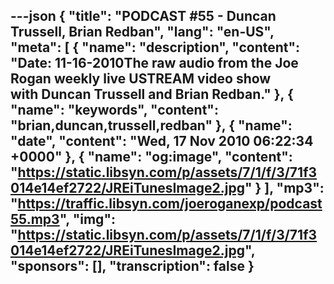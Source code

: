 ---json
{
  "title": "PODCAST #55 - Duncan Trussell, Brian Redban",
  "lang": "en-US",
  "meta": [
    {
      "name": "description",
      "content": "Date: 11-16-2010The raw audio from the Joe Rogan weekly live USTREAM video show with Duncan Trussell and Brian Redban."
    },
    {
      "name": "keywords",
      "content": "brian,duncan,trussell,redban"
    },
    {
      "name": "date",
      "content": "Wed, 17 Nov 2010 06:22:34 +0000"
    },
    {
      "name": "og:image",
      "content": "https://static.libsyn.com/p/assets/7/1/f/3/71f3014e14ef2722/JREiTunesImage2.jpg"
    }
  ],
  "mp3": "https://traffic.libsyn.com/joeroganexp/podcast55.mp3",
  "img": "https://static.libsyn.com/p/assets/7/1/f/3/71f3014e14ef2722/JREiTunesImage2.jpg",
  "sponsors": [],
  "transcription": false
}
---
<episode-header />

<timemark seconds="0" />

<transcribe-call-to-action />

<episode-footer />